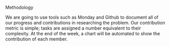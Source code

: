 Methodology

We are going to use tools such as Monday and Github to document all of our progress and contributions in researching the problem.
Our contribution metric is simple; tasks are assigned a number equivalent to their complexity.
At the end of the week, a chart will be automated to show the contribution of each member.